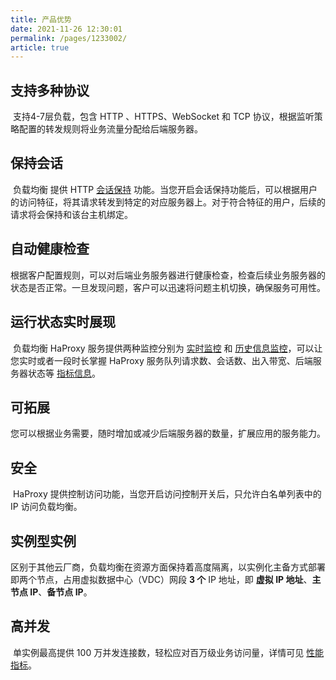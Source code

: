 ```yaml
---
title: 产品优势
date: 2021-11-26 12:30:01
permalink: /pages/1233002/
article: true
---
```


## 支持多种协议

​		支持4-7层负载，包含 HTTP 、HTTPS、WebSocket 和 TCP 协议，根据监听策略配置的转发规则将业务流量分配给后端服务器。

## 保持会话

​		负载均衡 提供 HTTP [会话保持](../04.操作指南/05.会话保持.md#会话保持) 功能。当您开启会话保持功能后，可以根据用户的访问特征，将其请求转发到特定的对应服务器上。对于符合特征的用户，后续的请求将会保持和该台主机绑定。

## 自动健康检查

​		根据客户配置规则，可以对后端业务服务器进行健康检查，检查后续业务服务器的状态是否正常。一旦发现问题，客户可以迅速将问题主机切换，确保服务可用性。

## 运行状态实时展现

​		负载均衡 HaProxy 服务提供两种监控分别为 [实时监控](../04.操作指南/03.监控报警/00.查看监控.md#控制台查看策略监控) 和 [历史信息监控](../04.操作指南/03.监控报警/00.查看监控.md#控制台查看策略监控)，可以让您实时或者一段时长掌握 HaProxy 服务队列请求数、会话数、出入带宽、后端服务器状态等 [指标信息](../04.操作指南/03.监控报警/01.监控指标说明.md#策略监控-实例监控)。

## 可拓展

​		您可以根据业务需要，随时增加或减少后端服务器的数量，扩展应用的服务能力。

## 安全

​		HaProxy 提供控制访问功能，当您开启访问控制开关后，只允许白名单列表中的 IP 访问负载均衡。

## 实例型实例

  区别于其他云厂商，负载均衡在资源方面保持着高度隔离，以实例化主备方式部署即两个节点，占用虚拟数据中心（VDC）网段 **3 个** IP 地址，即 **虚拟 IP 地址**、**主节点 IP**、**备节点 IP**。

## 高并发

​		单实例最高提供 100 万并发连接数，轻松应对百万级业务访问量，详情可见 [性能指标](../05.性能白皮书.md#测试数据)。


